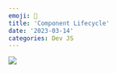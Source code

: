 ```yaml
---
emoji: 🚴
title: 'Component Lifecycle'
date: '2023-03-14'
categories: Dev JS
---
```


![](ex.png)

```toc
```